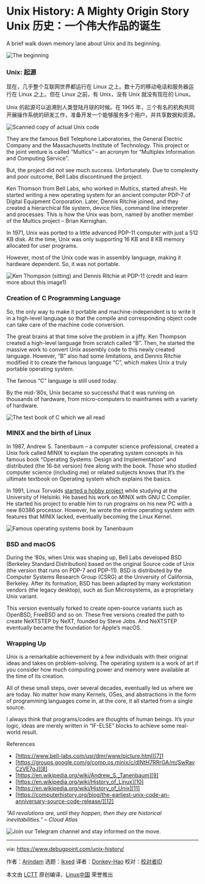 [#]: subject: "Unix History: A Mighty Origin Story"
[#]: via: "https://www.debugpoint.com/unix-history/"
[#]: author: "Arindam https://www.debugpoint.com/author/admin1/"
[#]: collector: "lkxed"
[#]: translator: "Donkey-Hao"
[#]: reviewer: " "
[#]: publisher: " "
[#]: url: " "

Unix History: A Mighty Origin Story
Unix 历史：一个伟大作品的诞生
======
A brief walk down memory lane about Unix and its beginning.

![The beginning][1]

### Unix: 起源

现在，几乎整个互联网世界都运行在 Linux 之上。数十万的移动电话和服务器运行在 Linux 之上。但在 Linux 之前，有 Unix，没有 Unix 就没有现在的 Linux。

Unix 的起源可以追溯到人类登陆月球的时候。在 1965 年，三个有名的机构共同开展操作系统的研发工作，准备开发一个能够服务多个用户，并共享数据和资源。

![Scanned copy of actual Unix code][2]

They are the famous Bell Telephone Laboratories, the General Electric Company and the Massachusetts Institute of Technology. This project or the joint venture is called “Multics” – an acronym for “Multiplex Information and Computing Service”.

But, the project did not see much success. Unfortunately. Due to complexity and poor outcome, Bell Labs discontinued the project.

Ken Thomson from Bell Labs, who worked in Multics, started afresh. He started writing a new operating system for an ancient computer PDP-7 of Digital Equipment Corporation. Later, Dennis Ritchie joined, and they created a hierarchical file system, device files, command line interpreter and processes. This is how the Unix was born, named by another member of the Multics project – Brian Kernighan.

In 1971, Unix was ported to a little advanced PDP-11 computer with just a 512 KB disk. At the time, Unix was only supporting 16 KB and 8 KB memory allocated for user programs.

However, most of the Unix code was in assembly language, making it hardware dependent. So, it was not portable.

![Ken Thompson (sitting) and Dennis Ritchie at PDP-11 (credit and learn more about this image1)][3]

### Creation of C Programming Language

So, the only way to make it portable and machine-independent is to write it in a high-level language so that the compile and corresponding object code can take care of the machine code conversion.

The great brains at that time solve the problem in a jiffy. Ken Thompson created a high-level language from scratch called “B”. Then, he started the massive work to convert Unix assembly code to this newly created language. However, “B” also had some limitations, and Dennis Ritchie modified it to create the famous language “C”, which makes Unix a truly portable operating system.

The famous “C” language is still used today.

By the mid-’80s, Unix became so successful that it was running on thousands of hardware, from micro-computers to mainframes with a variety of hardware.

![The text book of C which we all read][4]

### MINIX and the birth of Linux

In 1987, Andrew S. Tanenbaum – a computer science professional, created a Unix fork called MINIX to explain the operating system concepts in his famous book “Operating Systems: Design and Implementation” and distributed (the 16-bit version) free along with the book. Those who studied computer science (including me) or related subjects knows that it’s the ultimate textbook on Operating system which explains the basics.

In 1991, Linux Torvalds [started a hobby project][5] while studying at the University of Helsinki. He based his work on MINIX with GNU C Compiler. He started his project to enable him to run programs on his new PC with a new 80386 processor. However, he wrote the entire operating system with features that MINIX lacked, eventually becoming the Linux Kernel.

![Famous operating systems book by Tanenbaum][6]

### BSD and macOS

During the ’80s, when Unix was shaping up, Bell Labs developed BSD (Berkeley Standard Distribution) based on the original Source code of Unix (the version that runs on PDP-7 and PDP-11). BSD is distributed by the Computer Systems Research Group (CSRG) at the University of California, Berkeley. After its formation, BSD has been adapted by many workstation vendors (the legacy desktop), such as Sun Microsystems, as a proprietary Unix variant.

This version eventually forked to create open-source variants such as OpenBSD, FreeBSD and so on. These free versions created the path to create NeXTSTEP by NeXT, founded by Steve Jobs. And NeXTSTEP eventually became the foundation for Apple’s macOS.

### Wrapping Up

Unix is a remarkable achievement by a few individuals with their original ideas and takes on problem-solving. The operating system is a work of art if you consider how much computing power and memory were available at the time of its creation.

All of these small steps, over several decades, eventually led us where we are today. No matter how many Kernels, OSes, and abstractions in the form of programming languages come in, at the core, it all started from a single source.

I always think that programs/codes are thoughts of human beings. It’s your logic, ideas are merely written in “IF-ELSE” blocks to achieve some real-world result.

References

* [https://www.bell-labs.com/usr/dmr/www/picture.html][7]1
* [https://groups.google.com/g/comp.os.minix/c/dlNtH7RRrGA/m/SwRavCzVE7gJ][8]
* [https://en.wikipedia.org/wiki/Andrew_S._Tanenbaum][9]
* [https://en.wikipedia.org/wiki/History_of_Linux][10]
* [https://en.wikipedia.org/wiki/History_of_Unix][11]
* [https://computerhistory.org/blog/the-earliest-unix-code-an-anniversary-source-code-release/][12]

*“All revolutions are, until they happen, then they are historical inevitabilities.” – Cloud Atlas*

![Join our Telegram channel and stay informed on the move.][13]

--------------------------------------------------------------------------------

via: https://www.debugpoint.com/unix-history/

作者：[Arindam][a]
选题：[lkxed][b]
译者：[Donkey-Hao](https://github.com/Donkey-Hao)
校对：[校对者ID](https://github.com/校对者ID)

本文由 [LCTT](https://github.com/LCTT/TranslateProject) 原创编译，[Linux中国](https://linux.cn/) 荣誉推出

[a]: https://www.debugpoint.com/author/admin1/
[b]: https://github.com/lkxed
[1]: https://www.debugpoint.com/wp-content/uploads/2022/09/The-beginning-1024x576.jpg
[2]: https://www.debugpoint.com/wp-content/uploads/2022/09/Scanned-copy-of-actual-Unix-code-1024x646.jpg
[3]: https://www.debugpoint.com/wp-content/uploads/2022/09/Ken-Thompson-sitting-and-Dennis-Ritchie-at-PDP-11.jpg
[4]: https://www.debugpoint.com/wp-content/uploads/2022/09/The-text-book-of-C-which-we-all-read.jpg
[5]: https://groups.google.com/g/comp.os.minix/c/dlNtH7RRrGA/m/SwRavCzVE7gJ
[6]: https://www.debugpoint.com/wp-content/uploads/2022/09/Famous-operating-systems-book-by-Tanenbaum.jpg
[7]: https://www.bell-labs.com/usr/dmr/www/picture.html
[8]: https://groups.google.com/g/comp.os.minix/c/dlNtH7RRrGA/m/SwRavCzVE7gJ
[9]: https://en.wikipedia.org/wiki/Andrew_S._Tanenbaum
[10]: https://en.wikipedia.org/wiki/History_of_Linux
[11]: https://en.wikipedia.org/wiki/History_of_Unix
[12]: https://computerhistory.org/blog/the-earliest-unix-code-an-anniversary-source-code-release/
[13]: https://t.me/debugpoint
